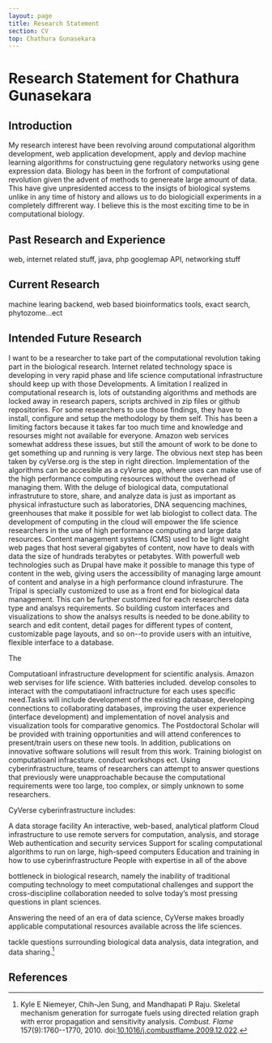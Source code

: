 ```yaml
---
layout: page
title: Research Statement
section: CV
top: Chathura Gunasekara
---
```


Research Statement for Chathura Gunasekara
==================

Introduction
------------

My research interest have been revolving around computational algorithm development, web application development, apply and devlop machine learning
algorithms for constructuing gene regulatory networks using gene expression data. Biology has been in the forfront of computational revolution
given the advent of methods to genereate large amount of data. This have give unpresidented access to the insigts of biological systems unlike in
any time of history and allows us to do biologiciall experiments in a completely diffrerent way. I believe this is the most exciting time to be in
computational biology.


Past Research and Experience
---------------------------
web, internet related stuff, java, php googlemap API, networking stuff



Current Research
--------------
machine learing backend, web based bioinformatics tools, exact search, phytozome...ect


Intended Future Research
------------------------

I want to be a researcher to take part of the computational revolution taking part in the biological research. 
  Internet related technology space is developing in very rapid phase and life science computational infrastructure should keep up with those Developments. A limitation I realized in computational research is, lots of outstanding algorithms and methods are locked away in research papers, scripts archived in zip files or github repositories. For some researchers to use those findings, they have to install, configure and setup the methodology by them self. This has been a limiting factors because it takes far too much time and knowledge and resourses might not available for everyone. Amazon web services somewhat address these issues, but still the amount of work to be done to get something up and running is very large. The obvious next step has been taken by cyVerse.org is the step in right direction. Implementation of the algorithms can be accesible as a cyVerse app, where uses can make use of the high performance computing resources without the overhead of managing them. 
  With the deluge of biological data, computational infrastruture to store, share, and analyze data is just as important as physical infrastucture such as laboratories, DNA sequencing machines, greenhouses that make it possible for wet lab biologist to collect data. The development of computing in the cloud will empower the life science researchers in the use of high performance computing and large data resources.
  Content management systems (CMS) used to be light waight web pages that host several gigabytes of content, now have to deals with data the size of hundrads terabytes or petabytes. With powerfull web technologies such as Drupal have make it possible to manage this type of content in the web, giving users the accessibility of managing large amount of content and analyse in a high performance clound infrasturure. The Tripal is specially customized to use as a front end for biological data management. This can be further customized for each researchers data type and analsys requirements. So building custom interfaces and visualizations to show the analsys results is needed to be done.ability to search and edit content, detail pages for different types of content, customizable page layouts, and so on--to provide users with an intuitive, flexible interface to a database. 
  
The  
   
  Computatioanl infrastructure development for scientific analysis. Amazon web servises for life science. With batteries included. develop consoles to interact with the computatiaonl infractructure for each uses specific need.Tasks will include development of the existing database, developing connections to collaborating databases, improving the user experience (interface development) and implementation of novel analysis and visualization tools for comparative genomics. The Postdoctoral Scholar will be provided with training opportunities and will attend conferences to present/train users on these new tools. In addition, publications on innovative software solutions will result from this work. Training biologist on computatioanl infracsture. conduct workshops ect. Using cyberinfrastructure, teams of researchers can attempt to answer questions that previously were unapproachable because the computational requirements were too large, too complex, or simply unknown to some researchers.

CyVerse cyberinfrastructure includes:

A data storage facility
An interactive, web-based, analytical platform
Cloud infrastructure to use remote servers for computation, analysis, and storage
Web authentication and security services
Support for scaling computational algorithms to run on large, high-speed computers
Education and training in how to use cyberinfrastructure
People with expertise in all of the above

 bottleneck in biological research, namely the inability of traditional computing technology to meet computational challenges and support the cross-discipline collaboration needed to solve today’s most pressing questions in plant sciences.
 
Answering the need of an era of data science, CyVerse makes broadly applicable computational resources available across the life sciences.

tackle questions surrounding biological data analysis, data integration, and data sharing.[^1]


References
----------

[^1]: Kyle E Niemeyer, Chih-Jen Sung, and Mandhapati P Raju. Skeletal mechanism generation for surrogate fuels using directed relation graph with error propagation and sensitivity analysis. *Combust. Flame* 157(9):1760--1770, 2010. doi:[10.1016/j.combustflame.2009.12.022](http://dx.doi.org/10.1016/j.combustflame.2009.12.022).

